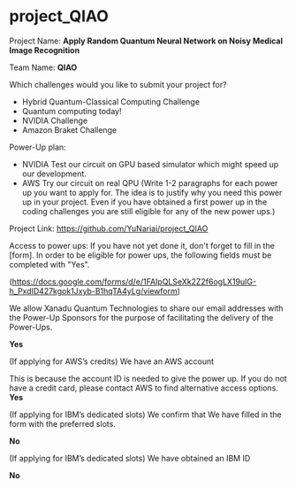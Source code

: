 # project_QIAO
Project Name:
**Apply Random Quantum Neural Network on Noisy Medical Image Recognition**

Team Name:
**QIAO**

Which challenges would you like to submit your project for?
* Hybrid Quantum-Classical Computing Challenge
* Quantum computing today!
* NVIDIA Challenge
* Amazon Braket Challenge


Power-Up plan:

* NVIDIA 
Test our circuit on GPU based simulator which might speed up our development.
* AWS 
Try our circuit on real QPU
(Write 1-2 paragraphs for each power up you want to apply for. The idea is to justify why you need this power up in your project. Even if you have obtained a first power up in the coding challenges you are still eligible for any of the new power ups.)


Project Link:
https://github.com/YuNariai/project_QIAO


 Access to power ups:
If you have not yet done it, don't forget to fill in the [form].
In order to be eligible for power ups, the following fields must be completed with "Yes".

(https://docs.google.com/forms/d/e/1FAIpQLSeXk2Z2f6ogLX19uIG-h_PxdID427kgok1Jxyb-B1hqTA4yLg/viewform)

We allow Xanadu Quantum Technologies to share our email addresses with the Power-Up Sponsors for the purpose of facilitating the delivery of the Power-Ups.

**Yes**

(If applying for AWS’s credits) We have an AWS account

This is because the account ID is needed to give the power up.
If you do not have a credit card, please contact AWS to find alternative access options.
**Yes**

(If applying for IBM’s dedicated slots) We confirm that We have filled in the form with the preferred slots.

**No**

(If applying for IBM’s dedicated slots) We have obtained an IBM ID

**No**
